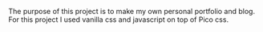 The purpose of this project is to make my own personal portfolio and blog. For this project I used vanilla css and javascript on top of Pico css. 